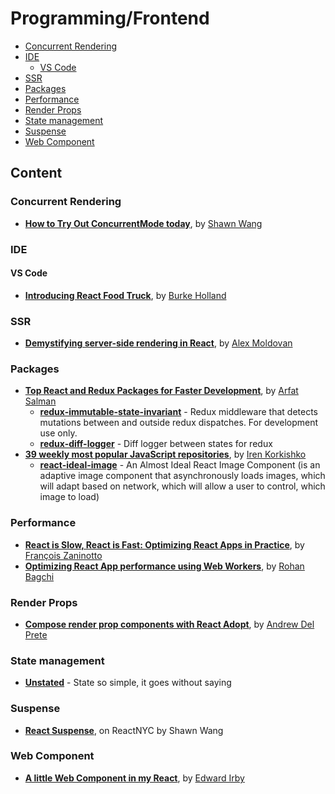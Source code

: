 # Programming/Frontend

<!-- prettier-ignore-start -->
<!-- TOC depthFrom:3 -->

- [Concurrent Rendering](#concurrent-rendering)
- [IDE](#ide)
  - [VS Code](#vs-code)
- [SSR](#ssr)
- [Packages](#packages)
- [Performance](#performance)
- [Render Props](#render-props)
- [State management](#state-management)
- [Suspense](#suspense)
- [Web Component](#web-component)

<!-- /TOC -->
<!-- prettier-ignore-end -->

## Content

### Concurrent Rendering

- **[How to Try Out ConcurrentMode today](https://github.com/sw-yx/fresh-concurrent-react)**, by [Shawn Wang](https://github.com/sw-yx)

### IDE

#### VS Code

- **[Introducing React Food Truck](https://burkeknowswords.com/introducing-react-food-truck-b23ea1e2cf79)**, by [Burke Holland](https://burkeknowswords.com/@burkeholland)

### SSR

- **[Demystifying server-side rendering in React](https://medium.freecodecamp.org/demystifying-reacts-server-side-render-de335d408fe4)**, by [Alex Moldovan](https://medium.freecodecamp.org/@alexnm)

### Packages

- **[Top React and Redux Packages for Faster Development](https://codeburst.io/top-react-and-redux-packages-for-faster-development-5fa0ace42fe7)**, by [Arfat Salman](https://codeburst.io/@arfatsalman)
  - **[redux-immutable-state-invariant](https://github.com/leoasis/redux-immutable-state-invariant)** - Redux middleware that detects mutations between and outside redux dispatches. For development use only.
  - **[redux-diff-logger](https://github.com/evgenyrodionov/redux-diff-logger)** - Diff logger between states for redux
- **[39 weekly most popular JavaScript repositories](https://itnext.io/39-most-popular-javascript-open-source-projects-on-github-june-2018-bae92be1a886)**, by [Iren Korkishko](https://itnext.io/@Iren.Korkishko)
  - **[react-ideal-image](https://github.com/stereobooster/react-ideal-image)** - An Almost Ideal React Image Component (is an adaptive image component that asynchronously loads images, which will adapt based on network, which will allow a user to control, which image to load)

### Performance

- **[React is Slow, React is Fast: Optimizing React Apps in Practice](https://medium.com/dailyjs/react-is-slow-react-is-fast-optimizing-react-apps-in-practice-394176a11fba)**, by [François Zaninotto](https://medium.com/@francoisz)
- **[Optimizing React App performance using Web Workers](https://medium.com/prolanceer/optimizing-react-app-performance-using-web-workers-79266afd4a7)**, by [Rohan Bagchi](https://medium.com/@rohanbagchi)

### Render Props

- **[Compose render prop components with React Adopt](https://egghead.io/lessons/react-compose-render-prop-components-with-react-adopt)**, by [Andrew Del Prete](https://egghead.io/instructors/andrew-del-prete)

### State management

- **[Unstated](https://github.com/jamiebuilds/unstated)** - State so simple, it goes without saying

### Suspense

- **[React Suspense](https://youtu.be/eRvbh5C6Lj0)**, on ReactNYC by Shawn Wang

### Web Component

- **[A little Web Component in my React](https://itnext.io/a-little-web-component-in-my-react-3c66a918ea99)**, by [Edward Irby](https://itnext.io/@edwardirby)
